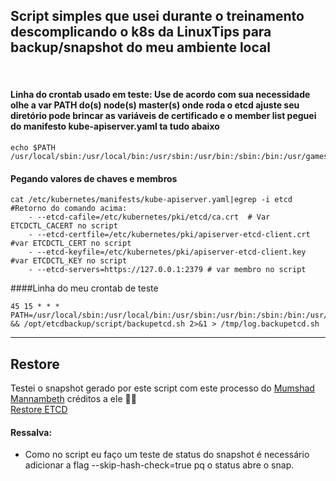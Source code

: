 ## Script simples que usei durante o treinamento descomplicando o k8s da LinuxTips para backup/snapshot do meu ambiente local
<br />

#### Linha do crontab usado em teste: Use de acordo com sua necessidade olhe a var PATH do(s) node(s) master(s) onde roda o etcd ajuste seu diretório pode brincar as variáveis de certificado e o member list peguei do manifesto kube-apiserver.yaml ta tudo abaixo<br />

```console
echo $PATH
/usr/local/sbin:/usr/local/bin:/usr/sbin:/usr/bin:/sbin:/bin:/usr/games:/usr/local/games:/snap/bin
```

#### Pegando valores de chaves e membros
```console
cat /etc/kubernetes/manifests/kube-apiserver.yaml|egrep -i etcd
#Retorno do comando acima:
    - --etcd-cafile=/etc/kubernetes/pki/etcd/ca.crt  # Var ETCDCTL_CACERT no script
    - --etcd-certfile=/etc/kubernetes/pki/apiserver-etcd-client.crt #var ETCDCTL_CERT no script
    - --etcd-keyfile=/etc/kubernetes/pki/apiserver-etcd-client.key #var ETCDCTL_KEY no script
    - --etcd-servers=https://127.0.0.1:2379 # var membro no script
```

####Linha do meu crontab de teste
```console
45 15 * * * PATH=/usr/local/sbin:/usr/local/bin:/usr/sbin:/usr/bin:/sbin:/bin:/usr/games:/usr/local/games:/snap/bin && /opt/etcdbackup/script/backupetcd.sh 2>&1 > /tmp/log.backupetcd.sh

```

<hr />

## Restore <br />

Testei o snapshot gerado por este script com este processo do <a href=https://github.com/mmumshad>Mumshad Mannambeth</a> créditos a ele :clap::clap: <br /><a href=https://github.com/mmumshad/kubernetes-cka-practice-test-solution-etcd-backup-and-restore>Restore ETCD</a> <br />

#### Ressalva:
* Como no script eu faço um teste de status do snapshot é necessário adicionar a flag --skip-hash-check=true pq o status abre o snap.
